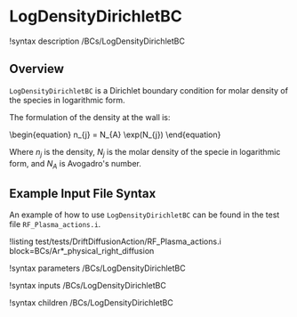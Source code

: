 # LogDensityDirichletBC

!syntax description /BCs/LogDensityDirichletBC

## Overview

`LogDensityDirichletBC` is a Dirichlet boundary condition for molar density of the species in logarithmic form.

The formulation of the density at the wall is:

\begin{equation}
n_{j} = N_{A} \exp(N_{j})
\end{equation}

Where $n_{j}$ is the density, $N_{j}$ is the molar density of the specie in logarithmic form, and $N_{A}$ is Avogadro's
number.

## Example Input File Syntax

An example of how to use `LogDensityDirichletBC` can be found in the
test file `RF_Plasma_actions.i`.

!listing test/tests/DriftDiffusionAction/RF_Plasma_actions.i block=BCs/Ar*_physical_right_diffusion

!syntax parameters /BCs/LogDensityDirichletBC

!syntax inputs /BCs/LogDensityDirichletBC

!syntax children /BCs/LogDensityDirichletBC
